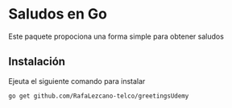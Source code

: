 # Saludos en Go

Este paquete propociona una forma simple para obtener saludos

## Instalación

Ejeuta el siguiente comando para instalar

```bash
go get github.com/RafaLezcano-telco/greetingsUdemy
```
